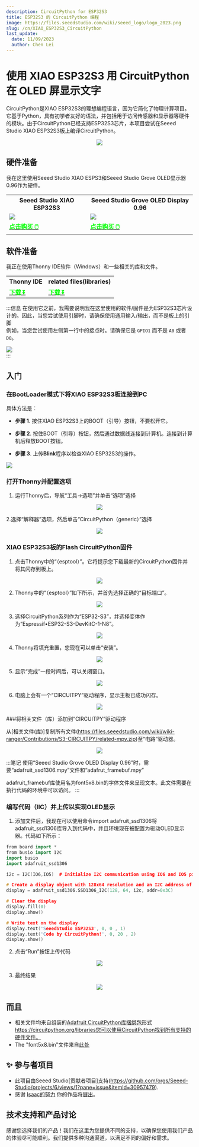 ```yaml
---
description: CircuitPython for ESP32S3
title: ESP32S3 的 CircuitPython 编程
image: https://files.seeedstudio.com/wiki/seeed_logo/logo_2023.png
slug: /cn/XIAO_ESP32S3_CircuitPython
last_update:
  date: 11/09/2023
  author: Chen Lei
---
```


# 使用 XIAO ESP32S3 用 CircuitPython 在 OLED 屏显示文字


CircuitPython是XIAO ESP32S3的理想编程语言，因为它简化了物理计算项目。它基于Python，具有初学者友好的语法，并包括用于访问传感器和显示器等硬件的模块。由于CircuitPython已经支持ESP32S3芯片，本项目尝试在Seeed Studio XIAO ESP32S3板上编译CircuitPython。

<div align="center"><img width={600} src="https://files.seeedstudio.com/wiki/wiki-ranger/Contributions/S3-CIRCUITPY/13.jpg" /></div>

## 硬件准备

我在这里使用Seeed Studio XIAO ESPS3和Seeed Studio Grove OLED显示器0.96作为硬件。

<div class="table-center">
  <table align="center">
    <tr>
        <th>Seeed Studio XIAO ESP32S3</th>
        <th>Seeed Studio Grove OLED Display 0.96</th>
    </tr>
    <tr>
        <td><div style={{textAlign:'center'}}><img src="https://files.seeedstudio.com/wiki/SeeedStudio-XIAO-ESP32S3/img/xiaoesp32s3.jpg" style={{width:250, height:'auto'}}/></div></td>
        <td><div style={{textAlign:'center'}}><img src="https://media-cdn.seeedstudio.com/media/catalog/product/cache/bb49d3ec4ee05b6f018e93f896b8a25d/g/r/grove-oled-displey-0.96-ssd1315-preview.jpg" style={{width:250, height:'auto'}}/></div></td>
    </tr>
      <tr>
        <td><div class="get_one_now_container" style={{textAlign: 'center'}}>
          <a class="get_one_now_item" href="https://www.seeedstudio.com/XIAO-ESP32S3-p-5627.html">
              <strong><span><font color={'FFFFFF'} size={"4"}> 点击购买 🖱️</font></span></strong>
          </a>
      </div></td>
        <td><div class="get_one_now_container" style={{textAlign: 'center'}}>
          <a class="get_one_now_item" href="https://www.seeedstudio.com/Grove-OLED-Display-0-96-SSD1315-p-4294.html">
              <strong><span><font color={'FFFFFF'} size={"4"}> 点击购买  🖱️</font></span></strong>
          </a>
      </div></td>
    </tr>
  </table>
</div>

## 软件准备

我正在使用Thonny IDE软件（Windows）和一些相关的库和文件。

<div class="table-center">
  <table align="center">
    <tr>
        <th>Thonny IDE</th>
        <th>related files(libraries)</th>
    </tr>
      <tr>
        <td><div class="get_one_now_container" style={{textAlign: 'center'}}>
          <a class="get_one_now_item" href="https://thonny.org/">
              <strong><span><font color={'FFFFFF'} size={"4"}> 下载 ⏬</font></span></strong>
          </a>
      </div></td>
        <td><div class="get_one_now_container" style={{textAlign: 'center'}}>
          <a class="get_one_now_item" href="https://files.seeedstudio.com/wiki/wiki-ranger/Contributions/S3-CIRCUITPY/related-mpy.zip">
              <strong><span><font color={'FFFFFF'} size={"4"}> 下载 ⏬</font></span></strong>
          </a>
      </div></td>
    </tr>
  </table>
</div>

:::信息
在使用它之前，我需要说明我在这里使用的软件/固件是为ESP32S3芯片设计的。因此，当您尝试使用引脚时，请确保使用通用输入/输出，而不是板上的引脚<br/>
例如，当您尝试使用左侧第一行中的接点时。请确保它是 `GPIO1` 而不是 `A0` 或者`D0`。
<div style={{textAlign:'center'}}><img src="https://files.seeedstudio.com/wiki/SeeedStudio-XIAO-ESP32S3/img/2.jpg" style={{width:500, height:'auto'}}/></div>
:::

## 入门

### 在BootLoader模式下将XIAO ESP32S3板连接到PC

具体方法是：

- **步骤 1**. 按住XIAO ESP32S3上的BOOT（引导）按钮，不要松开它。

- **步骤 2**. 按住BOOT（引导）按钮，然后通过数据线连接到计算机。连接到计算机后释放BOOT按钮。

- **步骤 3**. 上传**Blink**程序以检查XIAO ESP32S3的操作。

<div style={{textAlign:'center'}}><img src="https://files.seeedstudio.com/wiki/SeeedStudio-XIAO-ESP32S3/img/15.gif" style={{width:500, height:'auto'}}/></div>

### 打开Thonny并配置选项

1. 运行Thonny后，导航“工具->选项”并单击“选项”选择

<div align="center"><img width={500} src="https://files.seeedstudio.com/wiki/wiki-ranger/Contributions/S3-CIRCUITPY/03.png" /></div>

2.选择“解释器”选项，然后单击“CircuitPython（generic）”选择

<div align="center"><img width={500} src="https://files.seeedstudio.com/wiki/wiki-ranger/Contributions/S3-CIRCUITPY/04.png" /></div>

### XIAO ESP32S3板的Flash CircuitPython固件

1. 点击Thonny中的“（esptool）”。它将提示您下载最新的CircuitPython固件并将其闪存到板上。

<div align="center"><img width={500} src="https://files.seeedstudio.com/wiki/wiki-ranger/Contributions/S3-CIRCUITPY/06.png" /></div>

2. Thonny中的“（esptool）”如下所示，并首先选择正确的“目标端口”。

<div align="center"><img width={500} src="https://files.seeedstudio.com/wiki/wiki-ranger/Contributions/S3-CIRCUITPY/07.png" /></div>

3. 选择CircuitPython系列作为“ESP32-S3”，并选择变体作为“Espressif•ESP32-S3-DevKitC-1-N8”。

<div align="center"><img width={500} src="https://files.seeedstudio.com/wiki/wiki-ranger/Contributions/S3-CIRCUITPY/08.png" /></div>

4. Thonny将填充重置，您现在可以单击“安装”。

<div align="center"><img width={500} src="https://files.seeedstudio.com/wiki/wiki-ranger/Contributions/S3-CIRCUITPY/09.png" /></div>

5. 显示“完成”一段时间后，可以关闭窗口。

<div align="center"><img width={500} src="https://files.seeedstudio.com/wiki/wiki-ranger/Contributions/S3-CIRCUITPY/10.png" /></div>

6. 电脑上会有一个“CIRCUITPY”驱动程序，显示主板已成功闪存。

<div align="center"><img width={600} src="https://files.seeedstudio.com/wiki/wiki-ranger/Contributions/S3-CIRCUITPY/11.png" /></div>

###将相关文件（库）添加到“CIRCUITPY”驱动程序

从[相关文件(库)]复制所有文件(https://files.seeedstudio.com/wiki/wiki-ranger/Contributions/S3-CIRCUITPY/related-mpy.zip)至“电路”驱动器。

<div align="center"><img width={600} src="https://files.seeedstudio.com/wiki/wiki-ranger/Contributions/S3-CIRCUITPY/12.png" /></div>


:::笔记
使用“Seeed Studio Grove OLED Display 0.96”时，需要“adafruit_ssd1306.mpy”文件和“adafrut_framebuf.mpy”

adafruit_framebuf库使用名为font5x8.bin的字体文件来呈现文本。此文件需要在执行代码的环境中可以访问。
:::

### 编写代码（IIC）并上传以实现OLED显示

1. 添加文件后，我现在可以使用命令import adafruit_ssd1306将adafruit_ssd1306库导入到代码中，并且环境现在被配置为驱动OLED显示器。代码如下所示：

```cpp
from board import *
from busio import I2C
import busio
import adafruit_ssd1306

i2c = I2C(IO6,IO5)  # Initialize I2C communication using IO6 and IO5 pins

# Create a display object with 128x64 resolution and an I2C address of 0x3C
display = adafruit_ssd1306.SSD1306_I2C(128, 64, i2c, addr=0x3C)

# Clear the display
display.fill(0)
display.show()

# Write text on the display
display.text('SeeedStudio ESP32S3', 0, 0 , 1)
display.text('Code by CircuitPython!', 0, 20 , 2)
display.show()
```

2. 点击“Run”按钮上传代码

<div align="center"><img width={600} src="https://files.seeedstudio.com/wiki/wiki-ranger/Contributions/S3-CIRCUITPY/14.png" /></div>

3. 最终结果

<div align="center"><img width={600} src="https://files.seeedstudio.com/wiki/wiki-ranger/Contributions/S3-CIRCUITPY/13.jpg" /></div>

## 而且

- 相关文件均来自组装的[Adafruit CircuitPython库捆绑包](https://github.com/adafruit/Adafruit_CircuitPython_Bundle/releases/download/20230718/adafruit-circuitpython-bundle-8.x-mpy-20230718.zip)形式 https://circuitpython.org/libraries您可以使用CircuitPython找到所有支持的硬件文件。
- The "font5x8.bin"文件来自[此处](https://github.com/adafruit/Adafruit_CircuitPython_framebuf/blob/main/examples/font5x8.bin)

## ✨ 参与者项目

- 此项目由Seeed Studio[贡献者项目]支持(https://github.com/orgs/Seeed-Studio/projects/6/views/1?pane=issue&itemId=30957479).
- 感谢 [Isaac的努力](https://github.com/orgs/Seeed-Studio/projects/6/views/1?pane=issue&itemId=35178340) 你的作品将[展出](https://wiki.seeedstudio.com/Honorary-Contributors/)。

## 技术支持和产品讨论

感谢您选择我们的产品！我们在这里为您提供不同的支持，以确保您使用我们产品的体验尽可能顺利。我们提供多种沟通渠道，以满足不同的偏好和需求。

<div class="button_tech_support_container">
<a href="https://forum.seeedstudio.com/" class="button_forum"></a> 
<a href="https://www.seeedstudio.com/contacts" class="button_email"></a>
</div>

<div class="button_tech_support_container">
<a href="https://discord.gg/eWkprNDMU7" class="button_discord"></a> 
<a href="https://github.com/Seeed-Studio/wiki-documents/discussions/69" class="button_discussion"></a>
</div>
